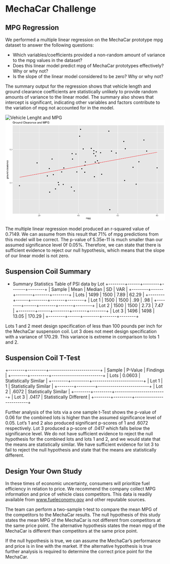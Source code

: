 # MechaCar Challenge

## MPG Regression

We performed a multiple linear regression on the MechaCar prototype mpg dataset to answer the following questions: 

* Which variables/coefficients provided a non-random amount of variance to the mpg values in the dataset?
* Does this linear model predict mpg of MechaCar prototypes effectively? Why or why not?
* Is the slope of the linear model considered to be zero? Why or why not?


The summary output for the regression shows that vehicle length and ground clearance coefficients are statistically unlikely to provide random amounts of variance to the linear model. The summary also shows that intercept is significant, indicating other variables and factors contribute to the variation of mpg not accounted for in the model. 

![Vehicle Lenght and MPG](LenghtAndMPG.png)
![Ground Clearance and MPG](ClearanceAndMPG.png)

The multiple linear regression model produced an r-squared value of 0.7149. We can assume from this result that 71% of mpg predictions from this model will be correct. 
The p-value of 5.35e-11 is much smaller than our assumed significance level 0f 0.05%. Therefore, we can state that there is sufficient evidence to reject our null hypothesis, which means that the slope of our linear model is not zero.

 
## Suspension Coil Summary

* Summary Statistics Table of PSI data by Lot
+--------+------+--------+-------+--------+
| Sample | Mean | Median | SD    | VAR    |
+--------+------+--------+-------+--------+
| Lots   | 1499 | 1500   | 7.89  | 62.29  |
+--------+------+--------+-------+--------+
| Lot 1  | 1500 | 1500   | .99   | .98    |
+--------+------+--------+-------+--------+
| Lot 2  | 1500 | 1500   | 2.73  | 7.47   |
+--------+------+--------+-------+--------+
| Lot 3  | 1496 | 1498   | 13.05 | 170.29 |
+--------+------+--------+-------+--------+

Lots 1 and 2 meet design specification of less than 100 pounds per inch for the MechaCar suspension coil. Lot 3 does not meet design specification with a variance of 170.29. This variance is extreme in comparison to lots 1 and 2. 


## Suspension Coil T-Test

+--------+---------+-------------------------+
| Sample | P-Value | Findings                |
+--------+---------+-------------------------+
| Lots   | 0.0603  | Statistically Similar   |
+--------+---------+-------------------------+
| Lot 1  | 1       | Statistically Similar   |
+--------+---------+-------------------------+
| Lot 2  | .6072   | Statistically Similar   |
+--------+---------+-------------------------+
| Lot 3  | .0417   | Statistically Different |
+--------+---------+-------------------------+

Further analysis of the lots via a one sample t-Test shows the p-value of 0.06 for the combined lots is higher than the assumed significance level of 0.05. Lot’s 1 and 2 also produced significant p-scores of 1 and .6072 respectively. Lot 3 produced a p-score of .0417 which falls below the significance level. We do not have sufficient evidence to reject the null hypothesis for the combined lots and lots 1 and 2, and we would state that the means are statistically similar. We have sufficient evidence for lot 3 to fail to reject the null hypothesis and state that the means are statistically different. 

## Design Your Own Study

In these times of economic uncertainty, consumers will prioritize fuel efficiency in relation to price. We recommend the company collect MPG information and price of vehicle class competitors. This data is readily available from www.fueleconomy.gov and other reputable sources. 

The team can perform a two-sample t-test to compare the mean MPG of the competitors to the MechaCar results. The null hypothesis of this study states the mean MPG of the MechaCar is not different from competitors at the same price point. The alternative hypothesis states the mean mpg of the MechaCar is different than competitors at the same price point. 

If the null hypothesis is true, we can assume the MechaCar’s performance and price is in line with the market. If the alternative hypothesis is true further analysis is required to determine the correct price point for the MechaCar.
